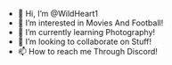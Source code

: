 - 👋 Hi, I’m @WildHeart1
- 👀 I’m interested in Movies And Football!
- 🌱 I’m currently learning Photography!
- 💞️ I’m looking to collaborate on Stuff!
- 📫 How to reach me Through Discord!

<!---
WildHeart1/WildHeart1 is a ✨ special ✨ repository because its `README.md` (this file) appears on your GitHub profile.
You can click the Preview link to take a look at your changes.
--->
